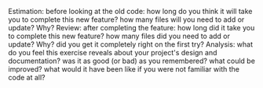 Estimation: before looking at the old code:
how long do you think it will take you to complete this new feature?
how many files will you need to add or update? Why?
Review: after completing the feature:
how long did it take you to complete this new feature?
how many files did you need to add or update? Why?
did you get it completely right on the first try?
Analysis: what do you feel this exercise reveals about your project's design and documentation?
was it as good (or bad) as you remembered?
what could be improved?
what would it have been like if you were not familiar with the code at all?